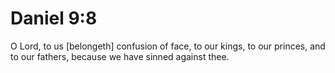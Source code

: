 # Daniel 9:8

O Lord, to us [belongeth] confusion of face, to our kings, to our princes, and to our fathers, because we have sinned against thee.